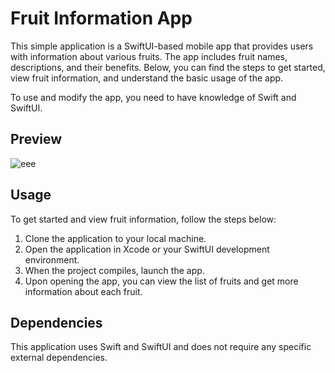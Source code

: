 # Fruit Information App

This simple application is a SwiftUI-based mobile app that provides users with information about various fruits. The app includes fruit names, descriptions, and their benefits. Below, you can find the steps to get started, view fruit information, and understand the basic usage of the app.

To use and modify the app, you need to have knowledge of Swift and SwiftUI.

## Preview
![eee](https://github.com/umitahmedd/Fruits/assets/135972028/8b1c5ef9-1548-4ab5-8c5d-838a8e37e0ac)

## Usage

To get started and view fruit information, follow the steps below:

1. Clone the application to your local machine.
2. Open the application in Xcode or your SwiftUI development environment.
3. When the project compiles, launch the app.
4. Upon opening the app, you can view the list of fruits and get more information about each fruit.

## Dependencies
This application uses Swift and SwiftUI and does not require any specific external dependencies.

